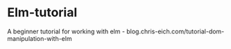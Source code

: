 # Elm-tutorial
A beginner tutorial for working with elm - blog.chris-eich.com/tutorial-dom-manipulation-with-elm
